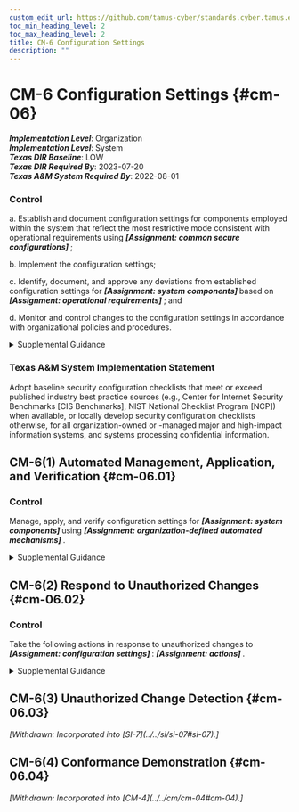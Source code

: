 ```yaml
---
custom_edit_url: https://github.com/tamus-cyber/standards.cyber.tamus.edu/tree/main/static/content/tamus.edu/TAMUS_profile.xml
toc_min_heading_level: 2
toc_max_heading_level: 2
title: CM-6 Configuration Settings
description: ""
---
```


# CM-6 Configuration Settings {#cm-06}

_**Implementation Level**_: Organization\
_**Implementation Level**_: System\
_**Texas DIR Baseline**_: LOW\
_**Texas DIR Required By**_: 2023-07-20\
_**Texas A&M System Required By**_: 2022-08-01

### Control

a. Establish and document configuration settings for components employed within the system that reflect the most restrictive mode consistent with operational requirements using <strong>                     <em>[Assignment: common secure configurations]</em>                  </strong>;

b. Implement the configuration settings;

c. Identify, document, and approve any deviations from established configuration settings for <strong>                     <em>[Assignment: system components]</em>                  </strong> based on <strong>                     <em>[Assignment: operational requirements]</em>                  </strong> ; and

d. Monitor and control changes to the configuration settings in accordance with organizational policies and procedures.

<details>
  <summary>Supplemental Guidance</summary>

Configuration settings are the parameters that can be changed in the hardware, software, or firmware components of the system that affect the security and privacy posture or functionality of the system. Information technology products for which configuration settings can be defined include mainframe computers, servers, workstations, operating systems, mobile devices, input/output devices, protocols, and applications. Parameters that impact the security posture of systems include registry settings; account, file, or directory permission settings; and settings for functions, protocols, ports, services, and remote connections. Privacy parameters are parameters impacting the privacy posture of systems, including the parameters required to satisfy other privacy controls. Privacy parameters include settings for access controls, data processing preferences, and processing and retention permissions. Organizations establish organization-wide configuration settings and subsequently derive specific configuration settings for systems. The established settings become part of the configuration baseline for the system.

</details>

### Texas A&M System Implementation Statement

Adopt baseline security configuration checklists that meet or exceed published industry best practice sources (e.g., Center for Internet Security Benchmarks [CIS Benchmarks], NIST National Checklist Program [NCP]) when available, or locally develop security configuration checklists otherwise, for all organization-owned or -managed major and high-impact information systems, and systems processing confidential information.

## CM-6(1) Automated Management, Application, and Verification {#cm-06.01}

### Control

Manage, apply, and verify configuration settings for <strong>                     <em>[Assignment: system components]</em>                  </strong> using <strong>                     <em>[Assignment: organization-defined automated mechanisms]</em>                  </strong>.

<details>
  <summary>Supplemental Guidance</summary>

Automated tools (e.g., hardening tools, baseline configuration tools) can improve the accuracy, consistency, and availability of configuration settings information. Automation can also provide data aggregation and data correlation capabilities, alerting mechanisms, and dashboards to support risk-based decision-making within the organization.

</details>

## CM-6(2) Respond to Unauthorized Changes {#cm-06.02}

### Control

Take the following actions in response to unauthorized changes to <strong>                     <em>[Assignment: configuration settings]</em>                  </strong>: <strong>                     <em>[Assignment: actions]</em>                  </strong>.

<details>
  <summary>Supplemental Guidance</summary>

Responses to unauthorized changes to configuration settings include alerting designated organizational personnel, restoring established configuration settings, or—in extreme cases—halting affected system processing.

</details>

## CM-6(3) Unauthorized Change Detection {#cm-06.03}

<prop xmlns="http://csrc.nist.gov/ns/oscal/1.0" name="status" value="withdrawn">
               <em>[Withdrawn: Incorporated into [SI-7](../../si/si-07#si-07).]</em>
            </prop>
            

## CM-6(4) Conformance Demonstration {#cm-06.04}

<prop xmlns="http://csrc.nist.gov/ns/oscal/1.0" name="status" value="withdrawn">
               <em>[Withdrawn: Incorporated into [CM-4](../../cm/cm-04#cm-04).]</em>
            </prop>
            

